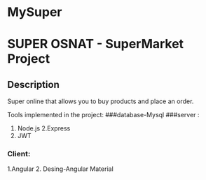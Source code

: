 # MySuper
# SUPER OSNAT - SuperMarket Project

## Description
Super online that allows you to buy products and place an order.

Tools implemented in the project:
###database-Mysql
###server :
1. Node.js 
2.Express
3. JWT
### Client:
1.Angular
2. Desing-Angular Material
